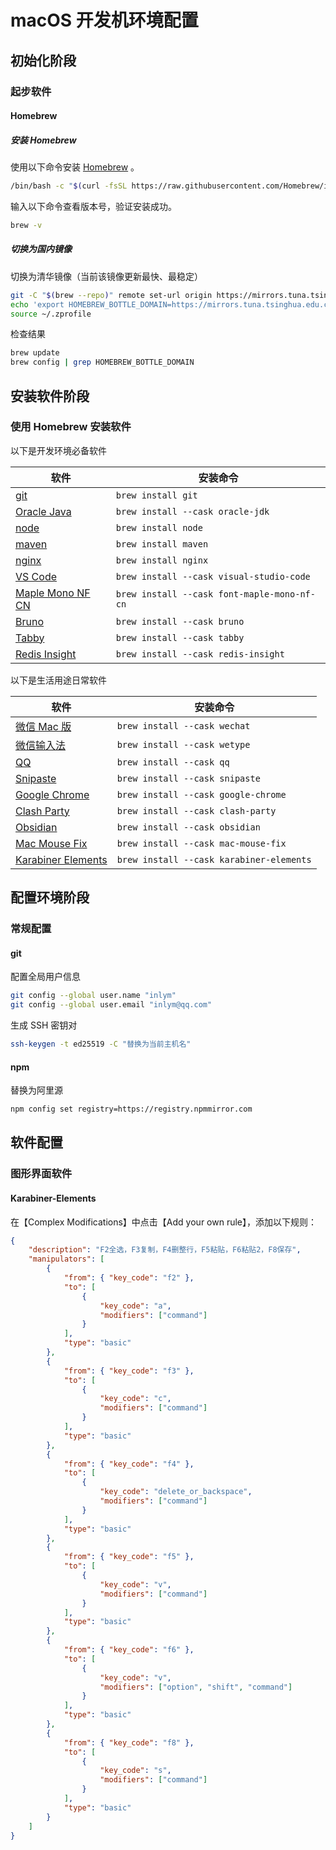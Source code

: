 # macOS 开发机环境配置

## 初始化阶段

### 起步软件

#### Homebrew

##### 安装 Homebrew

使用以下命令安装 [Homebrew](https://brew.sh/zh-cn/) 。

```bash
/bin/bash -c "$(curl -fsSL https://raw.githubusercontent.com/Homebrew/install/HEAD/install.sh)"
```

输入以下命令查看版本号，验证安装成功。

```bash
brew -v
```

##### 切换为国内镜像

切换为清华镜像（当前该镜像更新最快、最稳定）

```bash
git -C "$(brew --repo)" remote set-url origin https://mirrors.tuna.tsinghua.edu.cn/git/homebrew/brew.git
echo 'export HOMEBREW_BOTTLE_DOMAIN=https://mirrors.tuna.tsinghua.edu.cn/homebrew-bottles' >> ~/.zprofile
source ~/.zprofile
```

检查结果

```bash
brew update
brew config | grep HOMEBREW_BOTTLE_DOMAIN
```

## 安装软件阶段

### 使用 Homebrew 安装软件

以下是开发环境必备软件

| 软件                                                               | 安装命令                                    |
| ------------------------------------------------------------------ | ------------------------------------------- |
| [git](https://git-scm.com)                                         | `brew install git`                          |
| [Oracle Java](https://www.oracle.com/java/technologies/downloads/) | `brew install --cask oracle-jdk`            |
| [node](https://nodejs.org/)                                        | `brew install node`                         |
| [maven](https://maven.apache.org/)                                 | `brew install maven`                        |
| [nginx](https://nginx.org/)                                        | `brew install nginx`                        |
| [VS Code](https://code.visualstudio.com/)                          | `brew install --cask visual-studio-code`    |
| [Maple Mono NF CN](https://font.subf.dev/en/)                      | `brew install --cask font-maple-mono-nf-cn` |
| [Bruno](https://www.usebruno.com/)                                 | `brew install --cask bruno`                 |
| [Tabby](https://eugeny.github.io/tabby/)                           | `brew install --cask tabby`                 |
| [Redis Insight](https://redis.io/insight/)                         | `brew install --cask redis-insight`         |

以下是生活用途日常软件

| 软件                                                       | 安装命令                                 |
| ---------------------------------------------------------- | ---------------------------------------- |
| [微信 Mac 版](https://mac.weixin.qq.com/)                  | `brew install --cask wechat`             |
| [微信输入法](https://z.weixin.qq.com/)                     | `brew install --cask wetype`             |
| [QQ](https://im.qq.com/macqq/index.shtml)                  | `brew install --cask qq`                 |
| [Snipaste](https://www.snipaste.com/)                      | `brew install --cask snipaste`           |
| [Google Chrome](https://www.google.com/chrome/)            | `brew install --cask google-chrome`      |
| [Clash Party](https://clashparty.org/)                     | `brew install --cask clash-party`        |
| [Obsidian](https://obsidian.md/)                           | `brew install --cask obsidian`           |
| [Mac Mouse Fix](https://macmousefix.com/)                  | `brew install --cask mac-mouse-fix`      |
| [Karabiner Elements](https://karabiner-elements.pqrs.org/) | `brew install --cask karabiner-elements` |

## 配置环境阶段

### 常规配置

#### git

配置全局用户信息

```bash
git config --global user.name "inlym"
git config --global user.email "inlym@qq.com"
```

生成 SSH 密钥对

```bash
ssh-keygen -t ed25519 -C "替换为当前主机名"
```

#### npm

替换为阿里源

```bash
npm config set registry=https://registry.npmmirror.com
```

## 软件配置

### 图形界面软件

#### Karabiner-Elements

在【Complex Modifications】中点击【Add your own rule】，添加以下规则：

```json
{
    "description": "F2全选，F3复制，F4删整行，F5粘贴，F6粘贴2，F8保存",
    "manipulators": [
        {
            "from": { "key_code": "f2" },
            "to": [
                {
                    "key_code": "a",
                    "modifiers": ["command"]
                }
            ],
            "type": "basic"
        },
        {
            "from": { "key_code": "f3" },
            "to": [
                {
                    "key_code": "c",
                    "modifiers": ["command"]
                }
            ],
            "type": "basic"
        },
        {
            "from": { "key_code": "f4" },
            "to": [
                {
                    "key_code": "delete_or_backspace",
                    "modifiers": ["command"]
                }
            ],
            "type": "basic"
        },
        {
            "from": { "key_code": "f5" },
            "to": [
                {
                    "key_code": "v",
                    "modifiers": ["command"]
                }
            ],
            "type": "basic"
        },
        {
            "from": { "key_code": "f6" },
            "to": [
                {
                    "key_code": "v",
                    "modifiers": ["option", "shift", "command"]
                }
            ],
            "type": "basic"
        },
        {
            "from": { "key_code": "f8" },
            "to": [
                {
                    "key_code": "s",
                    "modifiers": ["command"]
                }
            ],
            "type": "basic"
        }
    ]
}
```
